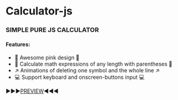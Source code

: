 # Calculator-js
 
### SIMPLE PURE JS CALCULATOR 
#### Features:
- :purple_heart: Awesome pink design :purple_heart:
- :100: Calculate math expressions of any length with parentheses :100:
- :arrow_upper_right: Animations of deleting one symbol and the whole line :arrow_upper_right:
- :computer: Support keyboard and onscreen-buttons input :computer:

:arrow_forward::arrow_forward::arrow_forward:[PREVIEW](https://ray-janson.github.io/Calculator-js/index.html):arrow_backward::arrow_backward::arrow_backward:
